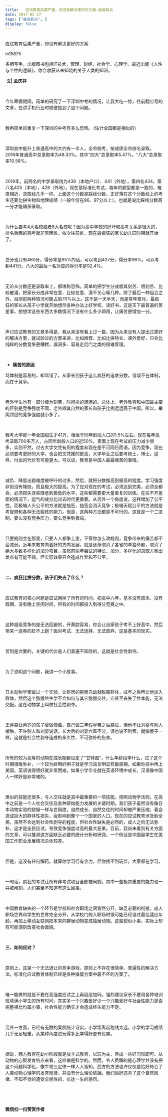 ```yaml
---
title:   应试教育后果严重，却没有解决更好的方案-曲高和众
date: 2017-02-27
tags: ["曲高和众", ]
display: false
---
```



## 



应试教育后果严重，却没有解决更好的方案




m15875




多栖写手，出版图书包括IT技术，管理、财经、社会学、心理学。最近出版《人性与个性的逻辑》，你会收获从未知晓的关于人类的知识。


&nbsp;**文| 孟庆祥**

&nbsp;

今年寒假期间，简单的研究了一下深圳中考的情况，让我大吃一惊，往前翻公号的文章，在讲手机行业时顺便提到了这个问题。

&nbsp;

我再简单的重复一下深圳的中考有多么恐怖。（估计全国都是相似的）

&nbsp;

深圳初中能升上普通高中的大约有一半人，全市统考，按成绩全市排名录取。2016年普通高中总录取率为48.33%。其中“四大”总录取率5.47%，“八大”总录取率10.58%。

&nbsp;

2016年，前两名的中学录取线为439（本地户口）、441（外地），第四名434，第八名425（本地），428（外地）。现在是标准化考试，每年的题型都是一致的，难度相近，录取线几乎一样。上面这个分数是踩线分数，正好落在这个分数线上的考生还要比拼生物和地理成绩（一般年份在96、97分以上）。也就是说比踩线分数高一分才能确保录取。

&nbsp;

为什么要考4大名校或者8大名校呢？因为高中学校的好坏和高考关系是很大的，排名后面的高考就非常困难。依次往前推，现在最疯狂的家长幼儿园时期就开始了。

&nbsp;

总分也只有460分，得分率是95%的话，可以考到437分，得分率96%，可以考到441分。八大的最后一名对应的得分率是92.4%。

&nbsp;

无论从分数还是录取率上，都堪称恐怖。简单的把学生分成极其刻苦、很刻苦、比较散漫，把家长分成非常在意、比较在意、漠不关心等几种。除了最后一种组合之外，目测前两种情况可能占到70%以上。这不是一天半天，而是常年累月，最疯狂的家长从孩子小学就开始想尽各种办法上好学校、读好书，这是天下最普遍的苦差事，想想学这些东西大多数情况下没有什么多少卵用，让痛苦更增加一分。

&nbsp;

声讨应试教育的文章多得是，我从来没有看上过一篇。因为从来没有人提出过更好的解决方案，就试验过的方案来讲，比如推荐、比如比拼特长、课外爱好，只会比纯粹的分数竞争更糟糕，漏洞多、容易走后门之类的很难管理。

&nbsp;
- **痛苦的原因**
&nbsp;

骂体制是容易的，却骂错了。从家长到孩子这么疯狂的追求分数，错误不在体制，而在于竞争。

&nbsp;

老外学生也有一部分极为刻苦，时间排的满满的。总体上，老外教育和中国最主要的区别是竞争强度不同。老外顺其自然的家长和孩子比例远远高于中国，所以，攀爬顶层的竞争强度就小多了。

&nbsp;

我考大学那一年全国招生才41万，相当于同年龄段人口的1.5%左右。现在每年高考录取700多万人，占同年龄段人口的近50%。表面上现在考试的压力减少很多，实则不然，过去大学文凭有用的程度和现在是不可同日而语。因为竞争，现在必须要考更好的大学，也会把文凭推的更高，大学毕业之后要考硕士，博士。这样，付出的代价有可能更大。可以说，教育是中国人最最痛苦的事情。

&nbsp;

减负、降低出题难度被呼吁的过多，然后，就把分数推高到极高的程度。学习强度非但没有降低，而且极大的提高。为了应对现在的考试，必须达到完美，必须全都会，必须把失误率降低到极低的水平，这些都需要更大量重复的训练。在拉不开差距的情况下，运气的成分比过去时代更重要。从另外一个角度说，这样增加了公平性。而极端人头公平的方法就是抽签，抽签会消灭竞争；极端天赋公平的方法就是考智商和各种无法锻炼的能力。但是，这两种方法都是不可行的。这就是一个二进制，要么没有竞争压力，要么竞争到极端。

&nbsp;

只要规则立在那里，只要人人都争上游，不管你怎么改规则，竞争带来的痛苦都不会减弱。近年来教育向着好的方向发展，就是逐渐取消了各省的单独命题，取消了绝大多数多样化的加分项目，虽然前些年尝试的特长、加分、多样化的录取方案出发点有可能不错，但实际效果只会造成作弊和不公平。

&nbsp;

**二、疯狂比拼分数，孩子们失去了什么？**

&nbsp;

应试教育的核心问题是应试用掉了所有的时间，初高中六年，基本没有周末、没有假期、没有晚上空闲时间，所有的时间都投入到得分竞赛之中。

&nbsp;

这种超级竞争的是无法回避的，开黄腔容易，你会让自家孩子考不上好高中，然后带来一连串的赶不上趟？面对考试、无法选择、无法放弃，这是基本的现实。

&nbsp;

苦到是次要的，关键的代价是人们普遍不知晓的，这就是社会性剥夺。

&nbsp;

为了说明这个问题，我讲一个小故事。

&nbsp;

日本动物学家做过一个实验，让群居的猕猴自幼就脱离群体，成年之后再让他加入群体，然后这个猕猴终生学不会如何与其它猕猴交往，它甚至丧失了性本能，无法交配。这在动物学上叫做社会性剥夺。

&nbsp;

王莽篡让两岁的孺子婴做傀儡，自己做三年假皇帝之后篡位，但他不让刘婴与别人接触，不许别人和刘婴说话。长大后的刘婴六畜不分，话也说不利索，就像傻子一样，这就是社会性剥夺造成的永久性、不可弥补的伤害。

&nbsp;

所有的较为高等的动物在成长期都设定了“甘特图”，什么年龄段学什么，过了这个时期很难弥补，一个较为鲜明的例子就是学习语言明显有敏感期。如果你高中再上美国，英语说得很好就非常困难。如果小学毕业就在英语环境中成长，汉语像中国人一样好是非常难的。

&nbsp;

类似的技能还很多，与人交往就是其中最重要的一项技能。按照动物学法则，在高中之前是一个人社会交往及各种原始能力发展的关键时期。我们孩子虽然没有像日本动物实验的猕猴一样与世隔绝，自然成长、自然交往的时间却被严重压缩，着会造成巨大的群体性损失，会影响到整个一个国家的人口。现在的应试教育涉及到全民，虽然不会达到社会性剥夺的程度，但社会性缺失是必然的，成人之后无法弥补，这才是全民应试，导致竞争强度过高的最大恶果。目前，我尚未看到有关方面的文章，可以推测这方面缺乏必要的统计分析和研究。一个例证是中国留学生在美国工作职业发展情况总体较差。

&nbsp;

但是，这没有任何解药。就算你学习行有余力，但你找不到玩伴，大家都在学习。

&nbsp;

一句话，疯狂的考试让所有非考试项目全部被阉割，其中一些极其重要的能力也一并被阉割，人们甚至不知道有这么回事。

&nbsp;

中国教育缺失的一个环节是学校和社会职场之间皆然分开，缺乏必要的衔接，成人职场世界和学生的世界完全分开，从学校门跨入职场时很可能已经错过最佳适应年龄。再加上移动互联网把本来的群居动物变成独居动物。这些貌似小事，实际上却有可能深刻改变社会面貌。

&nbsp;

**三、如何应对？**

&nbsp;

原则上，这是一个无法退让的竞争游戏，原则上不存在很简单、普遍性的解决方法。标准化应试教育体制已经是各种操蛋方案中最不坏的方案了。

&nbsp;

唯一能做的就是不要在高强度应试之上再层层加码。强烈建议家长不要用各种培训班填满小学生的所有时间，其实多一个兴趣爱好少一个兴趣爱好与社会性能力是否完整相比均属小事，社会性能力确实才会造成终生能力不足。

&nbsp;

另外一方面，已经有无数的案例统计证实，小学距离起跑线太远，小学的学习成绩几乎无足轻重，从某种角度说玩得多比学得好更有优势。

&nbsp;

据说，西方教育在幼小阶段就是放羊式教育，以玩为主，养成一些好习惯即可。从动物的心智发育特点来看，这样做是科学的。然而，令人费解的是心理学并没有把这个问题科学化，像牛顿三定律一样人人皆知。西方的方法也许仅仅是恰好符合了人类动物心理学的发育规律，并没有什么理论依据。我们恰好违背了这个自然规律，不知不觉的遭受全民性的、长达一生的惩罚。

&nbsp;

&nbsp;




**微信扫一扫赞赏作者**